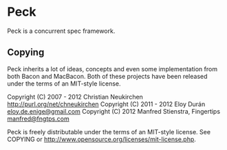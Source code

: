 # Peck

Peck is a concurrent spec framework.

## Copying

Peck inherits a lot of ideas, concepts and even some implementation from both
Bacon and MacBacon. Both of these projects have been released under the terms
of an MIT-style license.

Copyright (C) 2007 - 2012 Christian Neukirchen http://purl.org/net/chneukirchen
Copyright (C) 2011 - 2012 Eloy Durán eloy.de.enige@gmail.com
Copyright (C) 2012        Manfred Stienstra, Fingertips <manfred@fngtps.com>

Peck is freely distributable under the terms of an MIT-style license. See COPYING or http://www.opensource.org/licenses/mit-license.php.